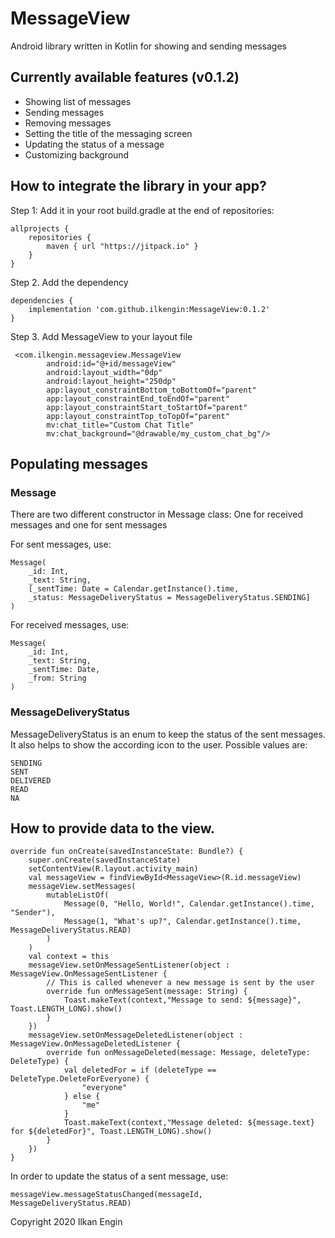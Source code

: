 # MessageView
Android library written in Kotlin for showing and sending messages

## Currently available features (v0.1.2)
- Showing list of messages
- Sending messages
- Removing messages
- Setting the title of the messaging screen
- Updating the status of a message
- Customizing background

## How to integrate the library in your app?
Step 1: Add it in your root build.gradle at the end of repositories:

```
allprojects {
    repositories {
        maven { url "https://jitpack.io" }
    }
}
```
Step 2. Add the dependency

```
dependencies {
    implementation 'com.github.ilkengin:MessageView:0.1.2'
}
```
Step 3. Add MessageView to your layout file
```
 <com.ilkengin.messageview.MessageView
        android:id="@+id/messageView"
        android:layout_width="0dp"
        android:layout_height="250dp"
        app:layout_constraintBottom_toBottomOf="parent"
        app:layout_constraintEnd_toEndOf="parent"
        app:layout_constraintStart_toStartOf="parent"
        app:layout_constraintTop_toTopOf="parent"
        mv:chat_title="Custom Chat Title"
        mv:chat_background="@drawable/my_custom_chat_bg"/>
```

## Populating messages
### Message
There are two different constructor in Message class: One for received messages and one for sent messages

For sent messages, use:
```
Message(
    _id: Int,
    _text: String, 
    [_sentTime: Date = Calendar.getInstance().time,
    _status: MessageDeliveryStatus = MessageDeliveryStatus.SENDING]
)
```

For received messages, use:
```
Message(
    _id: Int,
    _text: String,
    _sentTime: Date,
    _from: String
)
```

### MessageDeliveryStatus
MessageDeliveryStatus is an enum to keep the status of the sent messages. It also helps to show the according icon to the user. Possible values are:
```
SENDING
SENT
DELIVERED
READ
NA
```

## How to provide data to the view.
```
override fun onCreate(savedInstanceState: Bundle?) {
    super.onCreate(savedInstanceState)
    setContentView(R.layout.activity_main)
    val messageView = findViewById<MessageView>(R.id.messageView)
    messageView.setMessages(
        mutableListOf(
            Message(0, "Hello, World!", Calendar.getInstance().time, "Sender"),
            Message(1, "What's up?", Calendar.getInstance().time, MessageDeliveryStatus.READ)
        )
    )
    val context = this
    messageView.setOnMessageSentListener(object : MessageView.OnMessageSentListener {
        // This is called whenever a new message is sent by the user
        override fun onMessageSent(message: String) {
            Toast.makeText(context,"Message to send: ${message}", Toast.LENGTH_LONG).show()
        }
    })
    messageView.setOnMessageDeletedListener(object : MessageView.OnMessageDeletedListener {
        override fun onMessageDeleted(message: Message, deleteType: DeleteType) {
            val deletedFor = if (deleteType == DeleteType.DeleteForEveryone) {
                "everyone"
            } else {
                "me"
            }
            Toast.makeText(context,"Message deleted: ${message.text} for ${deletedFor}", Toast.LENGTH_LONG).show()
        }
    })
}
```

In order to update the status of a sent message, use:
```
messageView.messageStatusChanged(messageId, MessageDeliveryStatus.READ) 
```
Copyright 2020 Ilkan Engin